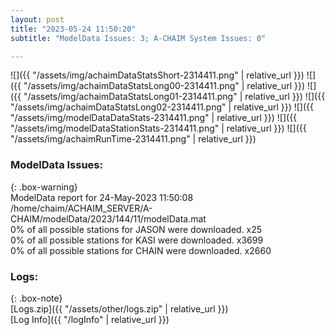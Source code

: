 ```yaml
---
layout: post
title: "2023-05-24 11:50:20"
subtitle: "ModelData Issues: 3; A-CHAIM System Issues: 0"

---
```


![]({{ "/assets/img/achaimDataStatsShort-2314411.png" | relative_url }})
![]({{ "/assets/img/achaimDataStatsLong00-2314411.png" | relative_url }})
![]({{ "/assets/img/achaimDataStatsLong01-2314411.png" | relative_url }})
![]({{ "/assets/img/achaimDataStatsLong02-2314411.png" | relative_url }})
![]({{ "/assets/img/modelDataDataStats-2314411.png" | relative_url }})
![]({{ "/assets/img/modelDataStationStats-2314411.png" | relative_url }})
![]({{ "/assets/img/achaimRunTime-2314411.png" | relative_url }})


### ModelData Issues:  
  
{: .box-warning}  
 ModelData report for 24-May-2023 11:50:08   
 /home/chaim/ACHAIM_SERVER/A-CHAIM/modelData/2023/144/11/modelData.mat   
 0% of all possible stations for JASON were downloaded. x25   
 0% of all possible stations for KASI were downloaded. x3699   
 0% of all possible stations for CHAIN were downloaded. x2660   
  


### Logs:  
  
{: .box-note}  
[Logs.zip]({{ "/assets/other/logs.zip" | relative_url }})  
[Log Info]({{ "/logInfo" | relative_url }})  
